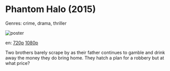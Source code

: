 # Phantom Halo (2015)

Genres: crime, drama, thriller

![poster](http://image.tmdb.org/t/p/w500/jc288jmJa4mcIDMrCplx211O8OE.jpg)

en:
  [720p](magnet:?xt=urn:btih:7346DC3B169884B4E04AB38A8B936CD878099E63&tr=udp://glotorrents.pw:6969/announce&tr=udp://tracker.opentrackr.org:1337/announce&tr=udp://torrent.gresille.org:80/announce&tr=udp://tracker.openbittorrent.com:80&tr=udp://tracker.coppersurfer.tk:6969&tr=udp://tracker.leechers-paradise.org:6969&tr=udp://p4p.arenabg.ch:1337&tr=udp://tracker.internetwarriors.net:1337)
  [1080p](magnet:?xt=urn:btih:10195D77BCAC3C8BFF74CA506112107CE9E33110&tr=udp://glotorrents.pw:6969/announce&tr=udp://tracker.opentrackr.org:1337/announce&tr=udp://torrent.gresille.org:80/announce&tr=udp://tracker.openbittorrent.com:80&tr=udp://tracker.coppersurfer.tk:6969&tr=udp://tracker.leechers-paradise.org:6969&tr=udp://p4p.arenabg.ch:1337&tr=udp://tracker.internetwarriors.net:1337)
  


Two brothers barely scrape by as their father continues to gamble and drink away the money they do bring home. They hatch a plan for a robbery but at what price?
